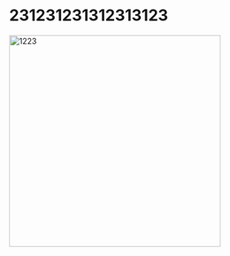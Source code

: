 # 231231231312313123

<img width="382" alt="1223" src="https://github.com/user-attachments/assets/48f0fb64-09f2-46dc-9f56-17d1feb03916" />

